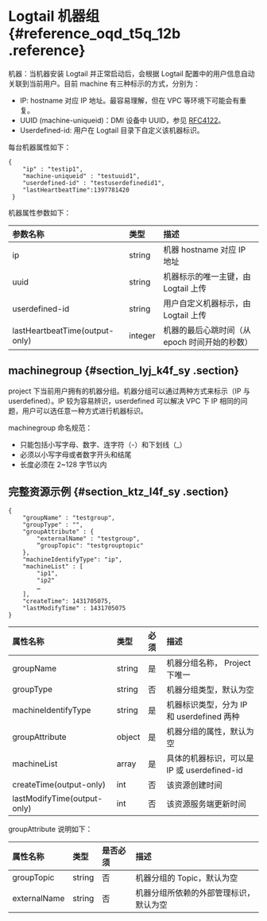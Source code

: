 # Logtail 机器组 {#reference_oqd_t5q_12b .reference}

机器：当机器安装 Logtail 并正常启动后，会根据 Logtail 配置中的用户信息自动关联到当前用户。目前 machine 有三种标示的方式，分别为：

-   IP: hostname 对应 IP 地址。最容易理解，但在 VPC 等环境下可能会有重复。
-   UUID \(machine-uniqueid\)：DMI 设备中 UUID，参见 [RFC4122](http://www.ietf.org/rfc/rfc4122.txt)。
-   Userdefined-id: 用户在 Logtail 目录下自定义该机器标识。

每台机器属性如下：

```
{
    "ip" : "testip1",
    "machine-uniqueid" : "testuuid1",
    "userdefined-id" : "testuserdefinedid1",
    "lastHeartbeatTime":1397781420
 }
```

机器属性参数如下：

|参数名称|类型|描述|
|:---|:-|:-|
|ip|string|机器 hostname 对应 IP 地址|
|uuid|string|机器标示的唯一主键，由 Logtail 上传|
|userdefined-id|string|用户自定义机器标示，由 Logtail 上传|
|lastHeartbeatTime\(output-only\)|integer|机器的最后心跳时间（从 epoch 时间开始的秒数）|

## machinegroup {#section_lyj_k4f_sy .section}

project 下当前用户拥有的机器分组。机器分组可以通过两种方式来标示（IP 与 userdefined）。IP 较为容易辨识，userdefined 可以解决 VPC 下 IP 相同的问题，用户可以选任意一种方式进行机器标识。

machinegroup 命名规范：

-   只能包括小写字母、数字、连字符（-）和下划线（\_）
-   必须以小写字母或者数字开头和结尾
-   长度必须在 2~128 字节以内

## 完整资源示例 {#section_ktz_l4f_sy .section}

```
{
    "groupName" : "testgroup",
    "groupType" : "",
    "groupAttribute" : {
        "externalName" : "testgroup",
        “groupTopic": "testgrouptopic"
    },
    "machineIdentifyType": "ip",
    "machineList" : [
        "ip1",
        "ip2"
        …
    ],
    "createTime": 1431705075,
    "lastModifyTime" : 1431705075
}
```

|属性名称|类型|必须|描述|
|:---|:-|:-|:-|
|groupName|string|是|机器分组名称， Project 下唯一|
|groupType|string|否|机器分组类型，默认为空|
|machineIdentifyType|string|是|机器标识类型，分为 IP 和 userdefined 两种|
|groupAttribute|object|是|机器分组的属性，默认为空|
|machineList|array|是|具体的机器标识，可以是 IP 或 userdefined-id|
|createTime\(output-only\)|int|否|该资源创建时间|
|lastModifyTime\(output-only\)|int|否|该资源服务端更新时间|

groupAttribute 说明如下：

|属性名称|类型|是否必须|描述|
|:---|:-|:---|:-|
|groupTopic|string|否|机器分组的 Topic，默认为空|
|externalName|string|否|机器分组所依赖的外部管理标识，默认为空|

